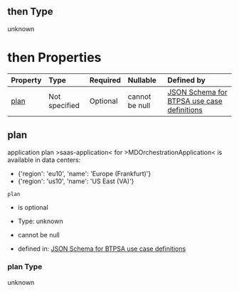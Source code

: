 ## then Type

unknown

# then Properties

| Property      | Type          | Required | Nullable       | Defined by                                                                                                                                                                                                                                      |
| :------------ | :------------ | :------- | :------------- | :---------------------------------------------------------------------------------------------------------------------------------------------------------------------------------------------------------------------------------------------- |
| [plan](#plan) | Not specified | Optional | cannot be null | [JSON Schema for BTPSA use case definitions](btpsa-usecase-properties-services-items-allof-2-then-allof-34-then-allof-0-then-properties-plan.md "undefined#/properties/services/items/allOf/2/then/allOf/34/then/allOf/0/then/properties/plan") |

## plan

application plan >saas-application< for >MDOrchestrationApplication< is available in data centers:

*   {'region': 'eu10', 'name': 'Europe (Frankfurt)'}
*   {'region': 'us10', 'name': 'US East (VA)'}

`plan`

*   is optional

*   Type: unknown

*   cannot be null

*   defined in: [JSON Schema for BTPSA use case definitions](btpsa-usecase-properties-services-items-allof-2-then-allof-34-then-allof-0-then-properties-plan.md "undefined#/properties/services/items/allOf/2/then/allOf/34/then/allOf/0/then/properties/plan")

### plan Type

unknown

